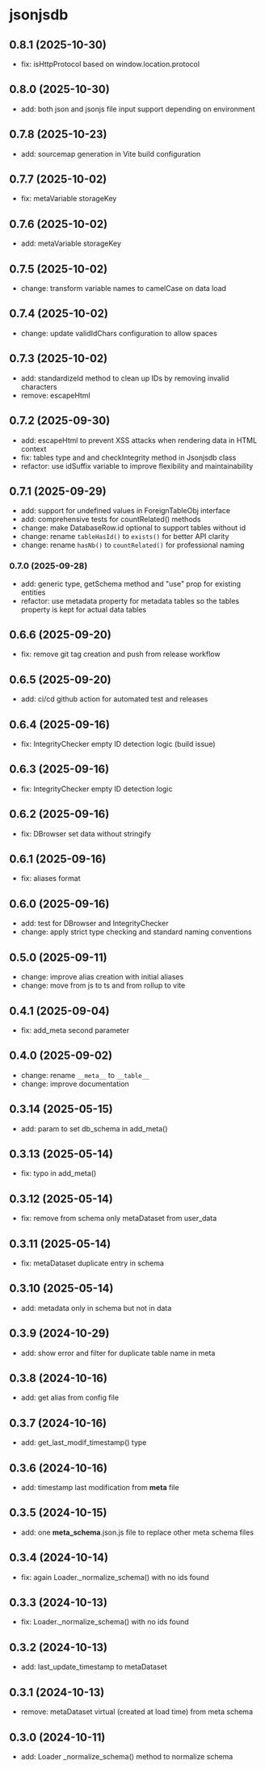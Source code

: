 # jsonjsdb

## 0.8.1 (2025-10-30)

- fix: isHttpProtocol based on window.location.protocol

## 0.8.0 (2025-10-30)

- add: both json and jsonjs file input support depending on environment

## 0.7.8 (2025-10-23)

- add: sourcemap generation in Vite build configuration

## 0.7.7 (2025-10-02)

- fix: metaVariable storageKey

## 0.7.6 (2025-10-02)

- add: metaVariable storageKey

## 0.7.5 (2025-10-02)

- change: transform variable names to camelCase on data load

## 0.7.4 (2025-10-02)

- change: update validIdChars configuration to allow spaces

## 0.7.3 (2025-10-02)

- add: standardizeId method to clean up IDs by removing invalid characters
- remove: escapeHtml

## 0.7.2 (2025-09-30)

- add: escapeHtml to prevent XSS attacks when rendering data in HTML context
- fix: tables type and and checkIntegrity method in Jsonjsdb class
- refactor: use idSuffix variable to improve flexibility and maintainability

## 0.7.1 (2025-09-29)

- add: support for undefined values in ForeignTableObj interface
- add: comprehensive tests for countRelated() methods
- change: make DatabaseRow.id optional to support tables without id
- change: rename `tableHasId()` to `exists()` for better API clarity
- change: rename `hasNb()` to `countRelated()` for professional naming

### 0.7.0 (2025-09-28)

- add: generic type, getSchema method and "use" prop for existing entities
- refactor: use metadata property for metadata tables so the tables property is kept for actual data tables

## 0.6.6 (2025-09-20)

- fix: remove git tag creation and push from release workflow

## 0.6.5 (2025-09-20)

- add: ci/cd github action for automated test and releases

## 0.6.4 (2025-09-16)

- fix: IntegrityChecker empty ID detection logic (build issue)

## 0.6.3 (2025-09-16)

- fix: IntegrityChecker empty ID detection logic

## 0.6.2 (2025-09-16)

- fix: DBrowser set data without stringify

## 0.6.1 (2025-09-16)

- fix: aliases format

## 0.6.0 (2025-09-16)

- add: test for DBrowser and IntegrityChecker
- change: apply strict type checking and standard naming conventions

## 0.5.0 (2025-09-11)

- change: improve alias creation with initial aliases
- change: move from js to ts and from rollup to vite

## 0.4.1 (2025-09-04)

- fix: add_meta second parameter

## 0.4.0 (2025-09-02)

- change: rename `__meta__` to `__table__`
- change: improve documentation

## 0.3.14 (2025-05-15)

- add: param to set db_schema in add_meta()

## 0.3.13 (2025-05-14)

- fix: typo in add_meta()

## 0.3.12 (2025-05-14)

- fix: remove from schema only metaDataset from user_data

## 0.3.11 (2025-05-14)

- fix: metaDataset duplicate entry in schema

## 0.3.10 (2025-05-14)

- add: metadata only in schema but not in data

## 0.3.9 (2024-10-29)

- add: show error and filter for duplicate table name in meta

## 0.3.8 (2024-10-16)

- add: get alias from config file

## 0.3.7 (2024-10-16)

- add: get_last_modif_timestamp() type

## 0.3.6 (2024-10-16)

- add: timestamp last modification from **meta** file

## 0.3.5 (2024-10-15)

- add: one **meta_schema**.json.js file to replace other meta schema files

## 0.3.4 (2024-10-14)

- fix: again Loader.\_normalize_schema() with no ids found

## 0.3.3 (2024-10-13)

- fix: Loader.\_normalize_schema() with no ids found

## 0.3.2 (2024-10-13)

- add: last_update_timestamp to metaDataset

## 0.3.1 (2024-10-13)

- remove: metaDataset virtual (created at load time) from meta schema

## 0.3.0 (2024-10-11)

- add: Loader \_normalize_schema() method to normalize schema
